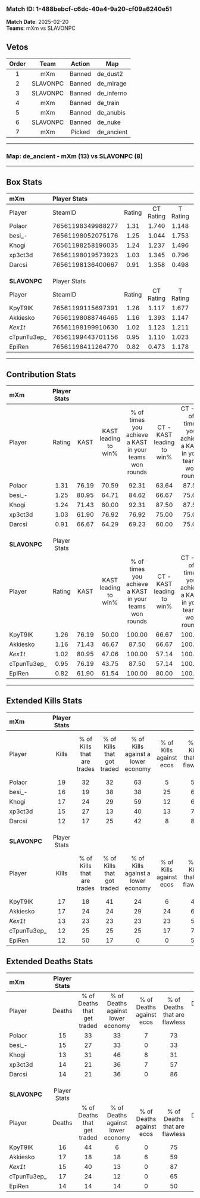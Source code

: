 ### Match ID: 1-488bebcf-c6dc-40a4-9a20-cf09a6240e51  
**Match Date**: 2025-02-20  
**Teams**: mXm vs SLAVONPC  

## Vetos  

| Order | Team | Action | Map |
| :---: | :--: | :----: | --- |
| 1 | mXm | Banned | de_dust2 |
| 2 | SLAVONPC | Banned | de_mirage |
| 3 | SLAVONPC | Banned | de_inferno |
| 4 | mXm | Banned | de_train |
| 5 | mXm | Banned | de_anubis |
| 6 | SLAVONPC | Banned | de_nuke |
| 7 | mXm | Picked | de_ancient |

---  

### **Map**: de_ancient - mXm (13) vs SLAVONPC (8)  
---  

## Box Stats  

| **mXm**      | Player Stats      |        |           |          |       |      |       |         |        |      |     |
| :- | :- | :-: | :-: | :-: | :-: | :-: | :-: | :-: | :-: | :-: | :-: |
| Player       | SteamID           | Rating | CT Rating | T Rating | KAST  | ADR  | Kills | Assists | Deaths | K/D  | HS% |
| Polaor       | 76561198349988277 |  1.31  |   1.740   |  1.148   | 76.19 | 86.6 |  19   |    3    |   15   | 1.27 | 31  |
| besi_-       | 76561198052075176 |  1.25  |   1.044   |  1.753   | 80.95 | 86.6 |  16   |    8    |   15   | 1.07 | 43  |
| Khogi        | 76561198258196035 |  1.24  |   1.237   |  1.496   | 71.43 | 82.1 |  17   |    6    |   13   | 1.31 | 82  |
| xp3ct3d      | 76561198019573923 |  1.03  |   1.345   |  0.796   | 61.90 | 69.2 |  15   |    7    |   14   | 1.07 | 60  |
| Darcsi       | 76561198136400667 |  0.91  |   1.358   |  0.498   | 66.67 | 62.7 |  12   |    5    |   14   | 0.86 |  8  |
|              |                   |        |           |          |       |      |       |         |        |      |     |
|              |                   |        |           |          |       |      |       |         |        |      |     |
|              |                   |        |           |          |       |      |       |         |        |      |     |
| **SLAVONPC** | Player Stats      |        |           |          |       |      |       |         |        |      |     |
| Player       | SteamID           | Rating | CT Rating | T Rating | KAST  | ADR  | Kills | Assists | Deaths | K/D  | HS% |
| KpyT9lK      | 76561199115697391 |  1.26  |   1.117   |  1.677   | 76.19 | 95.6 |  17   |    8    |   16   | 1.06 | 47  |
| Akkiesko     | 76561198088746465 |  1.16  |   1.393   |  1.147   | 71.43 | 89.6 |  17   |    5    |   17   | 1.00 | 52  |
| _Kex1t_      | 76561198199910630 |  1.02  |   1.123   |  1.211   | 80.95 | 60.6 |  13   |    4    |   15   | 0.87 | 53  |
| cTpunTu3ep_  | 76561199443701156 |  0.95  |   1.110   |  1.023   | 76.19 | 76.3 |  12   |    6    |   17   | 0.71 | 75  |
| EpiRen       | 76561198411264770 |  0.82  |   0.473   |  1.178   | 61.90 | 53.3 |  12   |    0    |   14   | 0.86 | 58  |
---  

## Contribution Stats  

| **mXm**      | Player Stats |       |                      |                                                        |                           |                                                             |                          |                                                            |
| :- | :-: | :-: | :-: | :-: | :-: | :-: | :-: | :-: |
| Player       |    Rating    | KAST  | KAST leading to win% | % of times you achieve a KAST in your teams won rounds | CT - KAST leading to win% | CT - % of times you achieve a KAST in your teams won rounds | T - KAST leading to win% | T - % of times you achieve a KAST in your teams won rounds |
| Polaor       |     1.31     | 76.19 |        70.59         |                         92.31                          |           63.64           |                            87.50                            |          83.33           |                           100.00                           |
| besi_-       |     1.25     | 80.95 |        64.71         |                         84.62                          |           66.67           |                            75.00                            |          62.50           |                           100.00                           |
| Khogi        |     1.24     | 71.43 |        80.00         |                         92.31                          |           87.50           |                            87.50                            |          71.43           |                           100.00                           |
| xp3ct3d      |     1.03     | 61.90 |        76.92         |                         76.92                          |           75.00           |                            75.00                            |          80.00           |                           80.00                            |
| Darcsi       |     0.91     | 66.67 |        64.29         |                         69.23                          |           60.00           |                            75.00                            |          75.00           |                           60.00                            |
|              |              |       |                      |                                                        |                           |                                                             |                          |                                                            |
|              |              |       |                      |                                                        |                           |                                                             |                          |                                                            |
|              |              |       |                      |                                                        |                           |                                                             |                          |                                                            |
| **SLAVONPC** | Player Stats |       |                      |                                                        |                           |                                                             |                          |                                                            |
| Player       |    Rating    | KAST  | KAST leading to win% | % of times you achieve a KAST in your teams won rounds | CT - KAST leading to win% | CT - % of times you achieve a KAST in your teams won rounds | T - KAST leading to win% | T - % of times you achieve a KAST in your teams won rounds |
| KpyT9lK      |     1.26     | 76.19 |        50.00         |                         100.00                         |           66.67           |                           100.00                            |          40.00           |                           100.00                           |
| Akkiesko     |     1.16     | 71.43 |        46.67         |                         87.50                          |           66.67           |                           100.00                            |          33.33           |                           75.00                            |
| _Kex1t_      |     1.02     | 80.95 |        47.06         |                         100.00                         |           57.14           |                           100.00                            |          40.00           |                           100.00                           |
| cTpunTu3ep_  |     0.95     | 76.19 |        43.75         |                         87.50                          |           57.14           |                           100.00                            |          33.33           |                           75.00                            |
| EpiRen       |     0.82     | 61.90 |        61.54         |                         100.00                         |           80.00           |                           100.00                            |          50.00           |                           100.00                           |
---  

## Extended Kills Stats  

| **mXm**      | Player Stats |                            |                            |                                    |                         |                              |                                 |                                       |                    |           |
| :- | :-: | :-: | :-: | :-: | :-: | :-: | :-: | :-: | :-: | :-: |
| Player       |    Kills     | % of Kills that are trades | % of Kills that got traded | % of Kills against a lower economy | % of Kills against ecos | % of Kills that are flawless | % of Kills that are close duels | % of Kills that are assisted by flash | Pistol Round Kills | AWP Kills |
| Polaor       |      19      |             32             |             32             |                 63                 |            5            |              53              |                0                |                   0                   |         0          |     1     |
| besi_-       |      16      |             19             |             38             |                 38                 |           25            |              69              |                0                |                   0                   |         1          |     1     |
| Khogi        |      17      |             24             |             29             |                 59                 |           12            |              65              |                6                |                   6                   |         0          |     3     |
| xp3ct3d      |      15      |             27             |             13             |                 40                 |           13            |              73              |                7                |                   0                   |         0          |     0     |
| Darcsi       |      12      |             17             |             25             |                 42                 |            8            |              83              |                0                |                   0                   |         7          |     1     |
|              |              |                            |                            |                                    |                         |                              |                                 |                                       |                    |           |
|              |              |                            |                            |                                    |                         |                              |                                 |                                       |                    |           |
|              |              |                            |                            |                                    |                         |                              |                                 |                                       |                    |           |
| **SLAVONPC** | Player Stats |                            |                            |                                    |                         |                              |                                 |                                       |                    |           |
| Player       |    Kills     | % of Kills that are trades | % of Kills that got traded | % of Kills against a lower economy | % of Kills against ecos | % of Kills that are flawless | % of Kills that are close duels | % of Kills that are assisted by flash | Pistol Round Kills | AWP Kills |
| KpyT9lK      |      17      |             18             |             41             |                 24                 |            6            |              41              |                0                |                   0                   |         5          |     1     |
| Akkiesko     |      17      |             24             |             24             |                 29                 |           24            |              65              |                0                |                   6                   |         0          |     5     |
| _Kex1t_      |      13      |             23             |             23             |                 23                 |           23            |              54              |                8                |                   0                   |         0          |     1     |
| cTpunTu3ep_  |      12      |             25             |             25             |                 25                 |           17            |              75              |                8                |                   0                   |         0          |     2     |
| EpiRen       |      12      |             50             |             17             |                 0                  |            0            |              50              |                8                |                   0                   |         0          |     0     |
## Extended Deaths Stats  

| **mXm**      | Player Stats |                             |                                   |                          |                               |                            |                           |               |
| :- | :-: | :-: | :-: | :-: | :-: | :-: | :-: | :-: |
| Player       |    Deaths    | % of Deaths that get traded | % of Deaths against lower economy | % of Deaths against ecos | % of Deaths that are flawless | % of Deaths that are close | % of Deaths while blinded | Deaths to AWP |
| Polaor       |      15      |             33              |                33                 |            7             |              73               |             0              |             0             |       1       |
| besi_-       |      15      |             27              |                33                 |            0             |              33               |             7              |             7             |       1       |
| Khogi        |      13      |             31              |                46                 |            8             |              31               |             8              |             0             |       1       |
| xp3ct3d      |      14      |             21              |                36                 |            7             |              57               |             7              |             0             |       1       |
| Darcsi       |      14      |             21              |                36                 |            0             |              86               |             0              |             0             |       1       |
|              |              |                             |                                   |                          |                               |                            |                           |               |
|              |              |                             |                                   |                          |                               |                            |                           |               |
|              |              |                             |                                   |                          |                               |                            |                           |               |
| **SLAVONPC** | Player Stats |                             |                                   |                          |                               |                            |                           |               |
| Player       |    Deaths    | % of Deaths that get traded | % of Deaths against lower economy | % of Deaths against ecos | % of Deaths that are flawless | % of Deaths that are close | % of Deaths while blinded | Deaths to AWP |
| KpyT9lK      |      16      |             44              |                 6                 |            0             |              75               |             6              |             0             |       0       |
| Akkiesko     |      17      |             18              |                18                 |            6             |              59               |             0              |             0             |       3       |
| _Kex1t_      |      15      |             40              |                13                 |            0             |              87               |             0              |             7             |       1       |
| cTpunTu3ep_  |      17      |             24              |                12                 |            0             |              65               |             6              |             0             |       3       |
| EpiRen       |      14      |             14              |                14                 |            0             |              50               |             0              |             0             |       1       |
